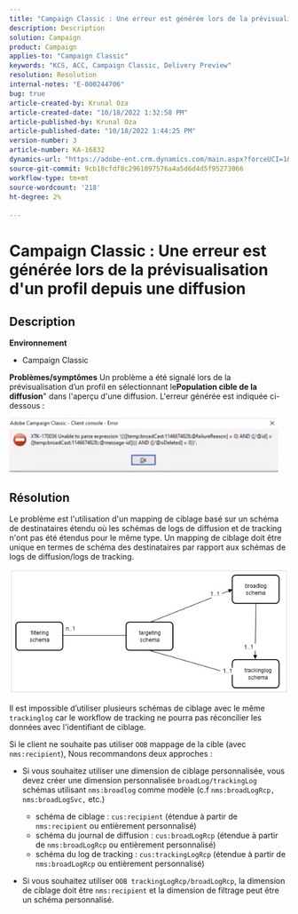 ```yaml
---
title: "Campaign Classic : Une erreur est générée lors de la prévisualisation d'un profil depuis une diffusion"
description: Description
solution: Campaign
product: Campaign
applies-to: "Campaign Classic"
keywords: "KCS, ACC, Campaign Classic, Delivery Preview"
resolution: Resolution
internal-notes: "E-000244706"
bug: true
article-created-by: Krunal Oza
article-created-date: "10/18/2022 1:32:58 PM"
article-published-by: Krunal Oza
article-published-date: "10/18/2022 1:44:25 PM"
version-number: 3
article-number: KA-16832
dynamics-url: "https://adobe-ent.crm.dynamics.com/main.aspx?forceUCI=1&pagetype=entityrecord&etn=knowledgearticle&id=87df405c-e94e-ed11-bba2-00224808679b"
source-git-commit: 9cb18cfdf8c2961097576a4a5d6d4d5f95273066
workflow-type: tm+mt
source-wordcount: '218'
ht-degree: 2%

---
```


# Campaign Classic : Une erreur est générée lors de la prévisualisation d&#39;un profil depuis une diffusion

## Description

<b>Environnement</b>
- Campaign Classic



<b>Problèmes/symptômes</b>
Un problème a été signalé lors de la prévisualisation d’un profil en sélectionnant le<b>Population cible de la diffusion</b>&quot; dans l&#39;aperçu d&#39;une diffusion. L&#39;erreur générée est indiquée ci-dessous :

![](assets/___88df405c-e94e-ed11-bba2-00224808679b___.jpeg)




## Résolution


Le problème est l&#39;utilisation d&#39;un mapping de ciblage basé sur un schéma de destinataires étendu où les schémas de logs de diffusion et de tracking n&#39;ont pas été étendus pour le même type. Un mapping de ciblage doit être unique en termes de schéma des destinataires par rapport aux schémas de logs de diffusion/logs de tracking.

![](assets/3ec555a6-30d1-ec11-a7b5-0022480a8d10.png)

Il est impossible d’utiliser plusieurs schémas de ciblage avec le même `trackinglog` car le workflow de tracking ne pourra pas réconcilier les données avec l&#39;identifiant de ciblage.

Si le client ne souhaite pas utiliser `OOB` mappage de la cible (avec `nms:recipient`), Nous recommandons deux approches :

- Si vous souhaitez utiliser une dimension de ciblage personnalisée, vous devez créer une dimension personnalisée `broadLog/trackingLog` schémas utilisant `nms:broadlog` comme modèle (c.f `nms:broadLogRcp, nms:broadLogSvc,` etc.)

   - schéma de ciblage : `cus:recipient` (étendue à partir de `nms:recipient` ou entièrement personnalisé)
   - schéma du journal de diffusion : `cus:broadLogRcp` (étendue à partir de `nms:broadLogRcp` ou entièrement personnalisé)
   - schéma du log de tracking : `cus:trackingLogRcp` (étendue à partir de `nms:broadLogRcp` ou entièrement personnalisé)
- Si vous souhaitez utiliser `OOB trackingLogRcp/broadLogRcp`, la dimension de ciblage doit être `nms:recipient` et la dimension de filtrage peut être un schéma personnalisé.



